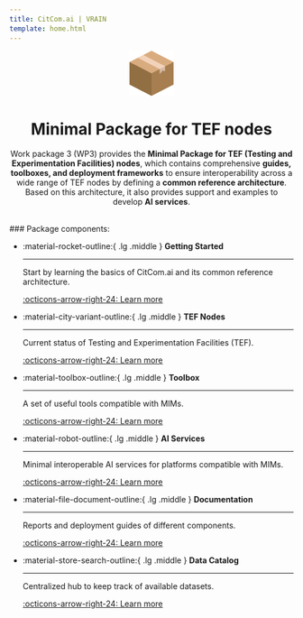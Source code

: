 ```yaml
---
title: CitCom.ai | VRAIN
template: home.html
---
```

<style>
/* Hide title on the home page */
article > h1 {
    display: none
}

/* Fix title font-weight */
body > header > nav > div.md-header__title.md-header__title--active > div > div:nth-child(2){
    font-weight: 700;   
}
.package-icon{
    width: 5rem;
}
</style>

<div style="text-align: center;">

<img class="package-icon" src="./assets/package.png">
  <h1>Minimal Package for TEF nodes</h1>
  <p>Work package 3 (WP3) provides the <strong>Minimal Package for TEF (Testing and Experimentation Facilities) nodes</strong>, which contains comprehensive <strong>guides, toolboxes, and deployment frameworks</strong> to ensure interoperability across a wide range of TEF nodes by defining a <strong>common reference architecture</strong>. Based on this architecture, it also provides support and examples to develop <strong>AI services</strong>.</p>
</div>

<br>
### Package components:
<div class="grid cards" markdown>

-   :material-rocket-outline:{ .lg .middle } __Getting Started__

    ---

    Start by learning the basics of CitCom.ai and its common reference architecture.

    [:octicons-arrow-right-24: Learn more](./welcome.md)

-   :material-city-variant-outline:{ .lg .middle } __TEF Nodes__

    ---

    Current status of Testing and Experimentation Facilities (TEF).

    [:octicons-arrow-right-24: Learn more](./tef/index.md)

-   :material-toolbox-outline:{ .lg .middle } __Toolbox__

    ---

    A set of useful tools compatible with MIMs.

    [:octicons-arrow-right-24: Learn more](./toolbox/index.md)

-   :material-robot-outline:{ .lg .middle } __AI Services__

    ---

    Minimal interoperable AI services for platforms compatible with MIMs.

    [:octicons-arrow-right-24: Learn more](./services/index.md)

-   :material-file-document-outline:{ .lg .middle } __Documentation__

    ---

    Reports and deployment guides of different components.

    [:octicons-arrow-right-24: Learn more](./documentation/index.md)

-   :material-store-search-outline:{ .lg .middle } __Data Catalog__

    ---

    Centralized hub to keep track of available datasets.

    [:octicons-arrow-right-24: Learn more](./data_catalog/index.md)

</div>
